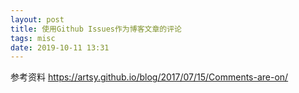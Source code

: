 ```yaml
---
layout: post
title: 使用Github Issues作为博客文章的评论
tags: misc
date: 2019-10-11 13:31
---
```


参考资料
<https://artsy.github.io/blog/2017/07/15/Comments-are-on/>

